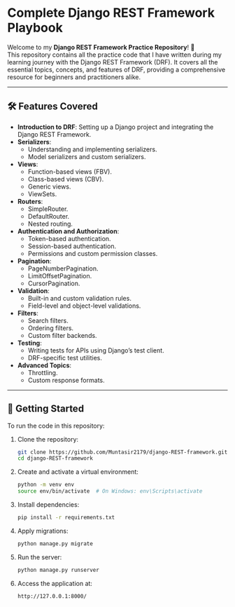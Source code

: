 # Complete Django REST Framework Playbook

Welcome to my **Django REST Framework Practice Repository**! 🎉  
This repository contains all the practice code that I have written during my learning journey with the Django REST Framework (DRF). It covers all the essential topics, concepts, and features of DRF, providing a comprehensive resource for beginners and practitioners alike.

---

## 🛠️ Features Covered

- **Introduction to DRF**: Setting up a Django project and integrating the Django REST Framework.
- **Serializers**: 
  - Understanding and implementing serializers.
  - Model serializers and custom serializers.
- **Views**:
  - Function-based views (FBV).
  - Class-based views (CBV).
  - Generic views.
  - ViewSets.
- **Routers**: 
  - SimpleRouter.
  - DefaultRouter.
  - Nested routing.
- **Authentication and Authorization**:
  - Token-based authentication.
  - Session-based authentication.
  - Permissions and custom permission classes.
- **Pagination**:
  - PageNumberPagination.
  - LimitOffsetPagination.
  - CursorPagination.
- **Validation**:
  - Built-in and custom validation rules.
  - Field-level and object-level validations.
- **Filters**:
  - Search filters.
  - Ordering filters.
  - Custom filter backends.
- **Testing**: 
  - Writing tests for APIs using Django’s test client.
  - DRF-specific test utilities.
- **Advanced Topics**:
  - Throttling.
  - Custom response formats.

---

## 🚀 Getting Started

To run the code in this repository:

1. Clone the repository:
   ```bash
   git clone https://github.com/Muntasir2179/django-REST-framework.git
   cd django-REST-framework

2. Create and activate a virtual environment:
    ```bash
   python -m venv env
   source env/bin/activate  # On Windows: env\Scripts\activate

3. Install dependencies:
   ```bash
   pip install -r requirements.txt

4. Apply migrations:
   ```bash
   python manage.py migrate

5. Run the server:
   ```bash
   python manage.py runserver

6. Access the application at:
   ```arduino
   http://127.0.0.1:8000/

